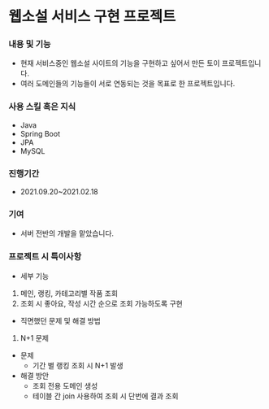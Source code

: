 # 웹소설 서비스 구현 프로젝트

### 내용 및 기능

- 현재 서비스중인 웹소설 사이트의 기능을 구현하고 싶어서 만든 토이 프로젝트입니다.
- 여러 도메인들의 기능들이 서로 연동되는 것을 목표로 한 프로젝트입니다.

### 사용 스킬 혹은 지식

- Java
- Spring Boot
- JPA
- MySQL

### 진행기간

- 2021.09.20~2021.02.18

### 기여

- 서버 전반의 개발을 맡았습니다.

### 프로젝트 시 특이사항

- 세부 기능
 1) 메인, 랭킹, 카테고리별 작품 조회 
 2) 조회 시 좋아요, 작성 시간 순으로 조회 가능하도록 구현 

- 직면했던 문제 및 해결 방법
 1) N+1 문제
 - 문제
    - 기간 별 랭킹 조회 시 N+1 발생
  - 해결 방안
    - 조회 전용 도메인 생성
    - 테이블 간 join 사용하여 조회 시 단번에 결과 조회    
